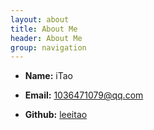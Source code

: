 ```yaml
---
layout: about
title: About Me
header: About Me
group: navigation
---
```


 * **Name:**  iTao
 
 * **Email:** [1036471079@qq.com](mailto:1036471079@qq.com)
 
 * **Github:** [leeitao](https://github.com/leeitao)
